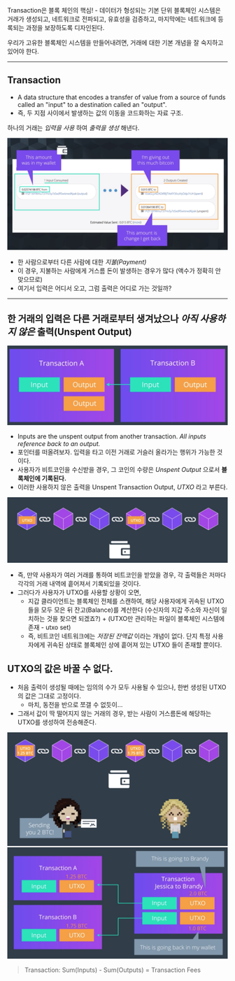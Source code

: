 Transaction은 블록 체인의 핵심! - 데이터가 형성되는 기본 단위
블록체인 시스템은 거래가 생성되고, 네트워크로 전파되고, 유효성을 검증하고, 마지막에는 네트워크에 등록되는 과정을 보장하도록 디자인된다.

우리가 고유한 블록체인 시스템을 만들어내려면, 거래에 대한 기본 개념을 잘 숙지하고 있어야 한다.

----

## Transaction

- A data structure that encodes a transfer of value from a source of funds called an "input" to a destination called an "output".
- 즉, 두 지점 사이에서 발생하는 값의 이동을 코드화하는 자료 구조.

하나의 거래는 *입력을 사용* 하여 *출력을 생성* 해낸다.

![](inandout.png)

- 한 사람으로부터 다른 사람에 대한 *지불(Payment)*
- 이 경우, 지불하는 사람에게 거스름 돈이 발생하는 경우가 많다 (액수가 정확히 안 맞으므로)
- 여기서 입력은 어디서 오고, 그럼 출력은 어디로 가는 것일까?

---

## 한 거래의 입력은 다른 거래로부터 생겨났으나 *아직 사용하지 않은* 출력(Unspent Output)

![](inandout2.png)

- Inputs are the unspent output from another transaction. *All inputs reference back to an output.*
- 포인터를 떠올려보자. 입력을 타고 이전 거래로 거슬러 올라가는 행위가 가능한 것이다.
- 사용자가 비트코인을 수신받을 경우, 그 코인의 수량은 *Unspent Output* 으로서 **블록체인에 기록된다.**
- 이러한 사용하지 않은 출력을 Unspent Transaction Output, *UTXO* 라고 부른다.

![](utxo-scattered.png)

- 즉, 만약 사용자가 여러 거래를 통하여 비트코인을 받았을 경우, 각 출력들은 저마다 각각의 거래 내역에 흩어져서 기록되있을 것이다.
- 그러다가 사용자가 UTXO를 사용할 상황이 오면,
  - 지갑 클라이언트는 블록체인 전체를 스캔하여, 해당 사용자에게 귀속된 UTXO들을 모두 모은 뒤 잔고(Balance)를 계산한다
    (수신자의 지갑 주소와 자신이 일치하는 것을 찾으면 되겠죠?) + (UTXO만 관리하는 파일이 블록체인 시스템에 존재 - utxo set)
  - 즉, 비트코인 네트워크에는 *저장된 잔액값* 이라는 개념이 없다. 단지 특정 사용자에게 귀속된 상태로 블록체인 상에 흩어져 있는 UTXO 들이 존재할 뿐이다.

## UTXO의 값은 바꿀 수 없다.

- 처음 출력이 생성될 때에는 임의의 수가 모두 사용될 수 있으나, 한번 생성된 UTXO의 값은 그대로 고정이다.
  - 마치, 동전을 반으로 쪼갤 수 없듯이...
- 그래서 값이 딱 떨어지지 않는 거래의 경우, 받는 사람이 거스름돈에 해당하는 UTXO를 생성하여 전송해준다.

![](utxo1.png)
![](utxo2.png)

> Transaction: Sum(Inputs) - Sum(Outputs) = Transaction Fees

